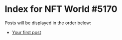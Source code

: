 # Index for NFT World #5170
Posts will be displayed in the order below:

- [Your first post](./001-first.md)

